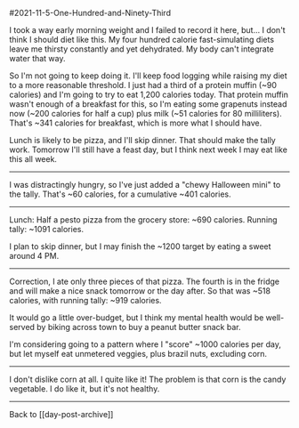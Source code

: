 #2021-11-5-One-Hundred-and-Ninety-Third

I took a way early morning weight and I failed to record it here, but...  I don't think I should diet like this.  My four hundred calorie fast-simulating diets leave me thirsty constantly and yet dehydrated.  My body can't integrate water that way.

So I'm not going to keep doing it.  I'll keep food logging while raising my diet to a more reasonable threshold.  I just had a third of a protein muffin (~90 calories) and I'm going to try to eat 1,200 calories today.  That protein muffin wasn't enough of a breakfast for this, so I'm eating some grapenuts instead now (~200 calories for half a cup) plus milk (~51 calories for 80 milliliters).  That's ~341 calories for breakfast, which is more what I should have.

Lunch is likely to be pizza, and I'll skip dinner.  That should make the tally work.  Tomorrow I'll still have a feast day, but I think next week I may eat like this all week.

---
I was distractingly hungry, so I've just added a "chewy Halloween mini" to the tally.  That's ~60 calories, for a cumulative ~401 calories.

---
Lunch: Half a pesto pizza from the grocery store: ~690 calories.  Running tally:  ~1091 calories.

I plan to skip dinner, but I may finish the ~1200 target by eating a sweet around 4 PM.

---
Correction, I ate only three pieces of that pizza.  The fourth is in the fridge and will make a nice snack tomorrow or the day after.  So that was ~518 calories, with running tally: ~919 calories.

It would go a little over-budget, but I think my mental health would be well-served by biking across town to buy a peanut butter snack bar.

I'm considering going to a pattern where I "score" ~1000 calories per day, but let myself eat unmetered veggies, plus brazil nuts, excluding corn.

---
I don't dislike corn at all.  I quite like it!  The problem is that corn is the candy vegetable.  I do like it, but it's not healthy.

---
Back to [[day-post-archive]]